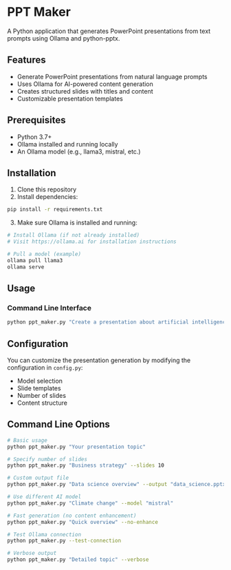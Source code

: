 # PPT Maker

A Python application that generates PowerPoint presentations from text prompts using Ollama and python-pptx.

## Features

- Generate PowerPoint presentations from natural language prompts
- Uses Ollama for AI-powered content generation
- Creates structured slides with titles and content
- Customizable presentation templates

## Prerequisites

- Python 3.7+
- Ollama installed and running locally
- An Ollama model (e.g., llama3, mistral, etc.)

## Installation

1. Clone this repository
2. Install dependencies:
```bash
pip install -r requirements.txt
```

3. Make sure Ollama is installed and running:
```bash
# Install Ollama (if not already installed)
# Visit https://ollama.ai for installation instructions

# Pull a model (example)
ollama pull llama3
ollama serve
```

## Usage

### Command Line Interface
```bash
python ppt_maker.py "Create a presentation about artificial intelligence"
```

## Configuration

You can customize the presentation generation by modifying the configuration in `config.py`:

- Model selection
- Slide templates
- Number of slides
- Content structure

## Command Line Options

```bash
# Basic usage
python ppt_maker.py "Your presentation topic"

# Specify number of slides
python ppt_maker.py "Business strategy" --slides 10

# Custom output file
python ppt_maker.py "Data science overview" --output "data_science.pptx"

# Use different AI model
python ppt_maker.py "Climate change" --model "mistral"

# Fast generation (no content enhancement)
python ppt_maker.py "Quick overview" --no-enhance

# Test Ollama connection
python ppt_maker.py --test-connection

# Verbose output
python ppt_maker.py "Detailed topic" --verbose
```